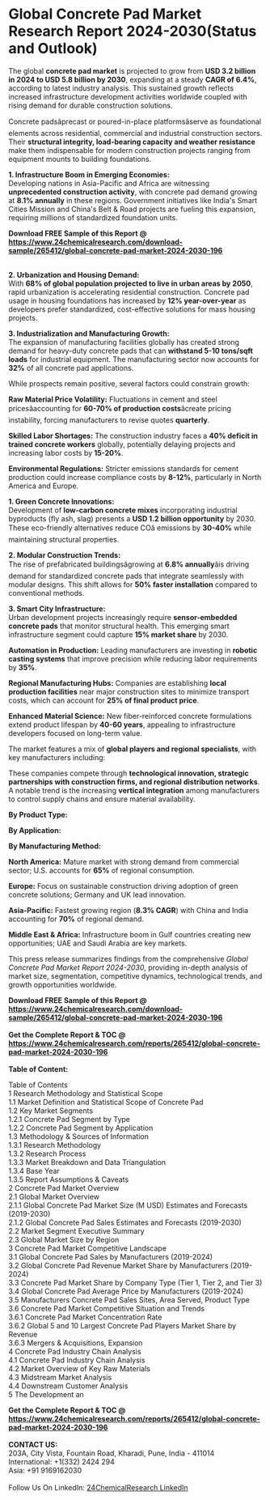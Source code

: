 <h1>Global Concrete Pad Market Research Report 2024-2030(Status and Outlook)</h1><p>The global <strong>concrete pad market</strong> is projected to grow from <strong>USD 3.2 billion in 2024 to USD 5.8 billion by 2030</strong>, expanding at a steady <strong>CAGR of 6.4%</strong>, according to latest industry analysis. This sustained growth reflects increased infrastructure development activities worldwide coupled with rising demand for durable construction solutions.</p><p>Concrete padsâprecast or poured-in-place platformsâserve as foundational elements across residential, commercial and industrial construction sectors. Their <strong>structural integrity, load-bearing capacity and weather resistance</strong> make them indispensable for modern construction projects ranging from equipment mounts to building foundations.</p><p><strong>1. Infrastructure Boom in Emerging Economies:</strong><br>
Developing nations in Asia-Pacific and Africa are witnessing <strong>unprecedented construction activity</strong>, with concrete pad demand growing at <strong>8.1% annually</strong> in these regions. Government initiatives like India's Smart Cities Mission and China's Belt &amp; Road projects are fueling this expansion, requiring millions of standardized foundation units.</p><div><b>Download FREE Sample of this Report @ 
            <a href="https://www.24chemicalresearch.com/download-sample/265412/global-concrete-pad-market-2024-2030-196">
            https://www.24chemicalresearch.com/download-sample/265412/global-concrete-pad-market-2024-2030-196</a></b></div><br><p><strong>2. Urbanization and Housing Demand:</strong><br>
With <strong>68% of global population projected to live in urban areas by 2050</strong>, rapid urbanization is accelerating residential construction. Concrete pad usage in housing foundations has increased by <strong>12% year-over-year</strong> as developers prefer standardized, cost-effective solutions for mass housing projects.</p><p><strong>3. Industrialization and Manufacturing Growth:</strong><br>
The expansion of manufacturing facilities globally has created strong demand for heavy-duty concrete pads that can <strong>withstand 5-10 tons/sqft loads</strong> for industrial equipment. The manufacturing sector now accounts for <strong>32%</strong> of all concrete pad applications.</p><p>While prospects remain positive, several factors could constrain growth:</p><p><strong>Raw Material Price Volatility:</strong> Fluctuations in cement and steel pricesâaccounting for <strong>60-70% of production costs</strong>âcreate pricing instability, forcing manufacturers to revise quotes <strong>quarterly</strong>.</p><p><strong>Skilled Labor Shortages:</strong> The construction industry faces a <strong>40% deficit in trained concrete workers</strong> globally, potentially delaying projects and increasing labor costs by <strong>15-20%</strong>.</p><p><strong>Environmental Regulations:</strong> Stricter emissions standards for cement production could increase compliance costs by <strong>8-12%</strong>, particularly in North America and Europe.</p><p><strong>1. Green Concrete Innovations:</strong><br>
Development of <strong>low-carbon concrete mixes</strong> incorporating industrial byproducts (fly ash, slag) presents a <strong>USD 1.2 billion opportunity</strong> by 2030. These eco-friendly alternatives reduce COâ emissions by <strong>30-40%</strong> while maintaining structural properties.</p><p><strong>2. Modular Construction Trends:</strong><br>
The rise of prefabricated buildingsâgrowing at <strong>6.8% annually</strong>âis driving demand for standardized concrete pads that integrate seamlessly with modular designs. This shift allows for <strong>50% faster installation</strong> compared to conventional methods.</p><p><strong>3. Smart City Infrastructure:</strong><br>
Urban development projects increasingly require <strong>sensor-embedded concrete pads</strong> that monitor structural health. This emerging smart infrastructure segment could capture <strong>15% market share</strong> by 2030.</p><p><strong>Automation in Production:</strong> Leading manufacturers are investing in <strong>robotic casting systems</strong> that improve precision while reducing labor requirements by <strong>35%</strong>.</p><p><strong>Regional Manufacturing Hubs:</strong> Companies are establishing <strong>local production facilities</strong> near major construction sites to minimize transport costs, which can account for <strong>25% of final product price</strong>.</p><p><strong>Enhanced Material Science:</strong> New fiber-reinforced concrete formulations extend product lifespan by <strong>40-60 years</strong>, appealing to infrastructure developers focused on long-term value.</p><p>The market features a mix of <strong>global players and regional specialists</strong>, with key manufacturers including:</p><p>These companies compete through <strong>technological innovation, strategic partnerships with construction firms, and regional distribution networks</strong>. A notable trend is the increasing <strong>vertical integration</strong> among manufacturers to control supply chains and ensure material availability.</p><p><strong>By Product Type:</strong></p><p><strong>By Application:</strong></p><p><strong>By Manufacturing Method:</strong></p><p><strong>North America:</strong> Mature market with strong demand from commercial sector; U.S. accounts for <strong>65%</strong> of regional consumption.</p><p><strong>Europe:</strong> Focus on sustainable construction driving adoption of green concrete solutions; Germany and UK lead innovation.</p><p><strong>Asia-Pacific:</strong> Fastest growing region (<strong>8.3% CAGR</strong>) with China and India accounting for <strong>70%</strong> of regional demand.</p><p><strong>Middle East &amp; Africa:</strong> Infrastructure boom in Gulf countries creating new opportunities; UAE and Saudi Arabia are key markets.</p><p>This press release summarizes findings from the comprehensive <em>Global Concrete Pad Market Report 2024-2030</em>, providing in-depth analysis of market size, segmentation, competitive dynamics, technological trends, and growth opportunities worldwide.</p><div><b>Download FREE Sample of this Report @ 
            <a href="https://www.24chemicalresearch.com/download-sample/265412/global-concrete-pad-market-2024-2030-196">
            https://www.24chemicalresearch.com/download-sample/265412/global-concrete-pad-market-2024-2030-196</a></b></div><br><div><b>Get the Complete Report & TOC @ 
            <a href="https://www.24chemicalresearch.com/reports/265412/global-concrete-pad-market-2024-2030-196">
            https://www.24chemicalresearch.com/reports/265412/global-concrete-pad-market-2024-2030-196</a></b></div><br>
            <b>Table of Content:</b><p>Table of Contents<br />
1 Research Methodology and Statistical Scope<br />
1.1 Market Definition and Statistical Scope of Concrete Pad<br />
1.2 Key Market Segments<br />
1.2.1 Concrete Pad Segment by Type<br />
1.2.2 Concrete Pad Segment by Application<br />
1.3 Methodology & Sources of Information<br />
1.3.1 Research Methodology<br />
1.3.2 Research Process<br />
1.3.3 Market Breakdown and Data Triangulation<br />
1.3.4 Base Year<br />
1.3.5 Report Assumptions & Caveats<br />
2 Concrete Pad Market Overview<br />
2.1 Global Market Overview<br />
2.1.1 Global Concrete Pad Market Size (M USD) Estimates and Forecasts (2019-2030)<br />
2.1.2 Global Concrete Pad Sales Estimates and Forecasts (2019-2030)<br />
2.2 Market Segment Executive Summary<br />
2.3 Global Market Size by Region<br />
3 Concrete Pad Market Competitive Landscape<br />
3.1 Global Concrete Pad Sales by Manufacturers (2019-2024)<br />
3.2 Global Concrete Pad Revenue Market Share by Manufacturers (2019-2024)<br />
3.3 Concrete Pad Market Share by Company Type (Tier 1, Tier 2, and Tier 3)<br />
3.4 Global Concrete Pad Average Price by Manufacturers (2019-2024)<br />
3.5 Manufacturers Concrete Pad Sales Sites, Area Served, Product Type<br />
3.6 Concrete Pad Market Competitive Situation and Trends<br />
3.6.1 Concrete Pad Market Concentration Rate<br />
3.6.2 Global 5 and 10 Largest Concrete Pad Players Market Share by Revenue<br />
3.6.3 Mergers & Acquisitions, Expansion<br />
4 Concrete Pad Industry Chain Analysis<br />
4.1 Concrete Pad Industry Chain Analysis<br />
4.2 Market Overview of Key Raw Materials<br />
4.3 Midstream Market Analysis<br />
4.4 Downstream Customer Analysis<br />
5 The Development an</p><div><b>Get the Complete Report & TOC @ 
            <a href="https://www.24chemicalresearch.com/reports/265412/global-concrete-pad-market-2024-2030-196">
            https://www.24chemicalresearch.com/reports/265412/global-concrete-pad-market-2024-2030-196</a></b></div><br><b>CONTACT US:</b><br>
            203A, City Vista, Fountain Road, Kharadi, Pune, India - 411014<br>
            International: +1(332) 2424 294<br>
            Asia: +91 9169162030 <br><br>
            Follow Us On LinkedIn: <a href="https://www.linkedin.com/company/24chemicalresearch/">24ChemicalResearch LinkedIn</a>